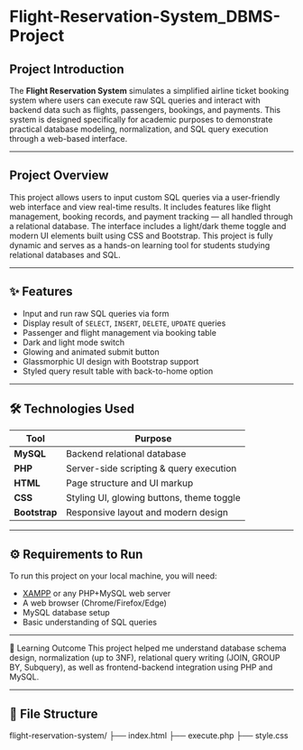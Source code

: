 # Flight-Reservation-System_DBMS-Project
##  Project Introduction

The **Flight Reservation System** simulates a simplified airline ticket booking system where users can execute raw SQL queries and interact with backend data such as flights, passengers, bookings, and payments. This system is designed specifically for academic purposes to demonstrate practical database modeling, normalization, and SQL query execution through a web-based interface.

---

##  Project Overview

This project allows users to input custom SQL queries via a user-friendly web interface and view real-time results. It includes features like flight management, booking records, and payment tracking — all handled through a relational database. The interface includes a light/dark theme toggle and modern UI elements built using CSS and Bootstrap. This project is fully dynamic and serves as a hands-on learning tool for students studying relational databases and SQL.

---

## ✨ Features

- Input and run raw SQL queries via form
- Display result of `SELECT`, `INSERT`, `DELETE`, `UPDATE` queries
- Passenger and flight management via booking table
- Dark and light mode switch
- Glowing and animated submit button
- Glassmorphic UI design with Bootstrap support
- Styled query result table with back-to-home option

---

## 🛠️ Technologies Used

| Tool         | Purpose                                 |
|--------------|------------------------------------------|
| **MySQL**    | Backend relational database              |
| **PHP**      | Server-side scripting & query execution  |
| **HTML**     | Page structure and UI markup             |
| **CSS**      | Styling UI, glowing buttons, theme toggle|
| **Bootstrap**| Responsive layout and modern design      |

---

## ⚙️ Requirements to Run

To run this project on your local machine, you will need:

- [XAMPP](https://www.apachefriends.org/index.html) or any PHP+MySQL web server
- A web browser (Chrome/Firefox/Edge)
- MySQL database setup
- Basic understanding of SQL queries

---
🧠 Learning Outcome
This project helped me understand database schema design, normalization (up to 3NF), relational query writing (JOIN, GROUP BY, Subquery), as well as frontend-backend integration using PHP and MySQL.

---
## 📁 File Structure
flight-reservation-system/
├── index.html
├── execute.php
├── style.css


